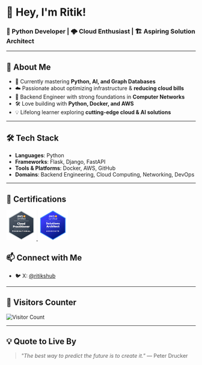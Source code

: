 # 👋 Hey, I'm Ritik!


### 🐍 Python Developer | 🌩️ Cloud Enthusiast | 🏗️ Aspiring Solution Architect  

---

## 🚀 About Me  
- 🌱 Currently mastering **Python, AI, and Graph Databases**  
- ☁️ Passionate about optimizing infrastructure  &  **reducing cloud bills** 
- 🔧 Backend Engineer with strong foundations in **Computer Networks**  
- 🛠️ Love building with **Python, Docker, and AWS**  
- 💡 Lifelong learner exploring **cutting-edge cloud & AI solutions**  

---

## 🛠️ Tech Stack  
- **Languages**: Python  
- **Frameworks**: Flask, Django, FastAPI  
- **Tools & Platforms**: Docker, AWS, GitHub  
- **Domains**: Backend Engineering, Cloud Computing, Networking, DevOps  

---

## 🏅 Certifications  


<a href="https://www.credly.com/badges/a0d002ea-3ada-46a2-b886-8e6182cb71e9/public_url" target="_blank">
  <img src="images/aws_practitioner_90.png" width="80" alt="AWS Certified Cloud Practitioner"/>
</a>

<a href="https://www.credly.com/badges/3110e78a-bf08-4343-bcad-182cd652196a/public_url" target="_blank">
  <img src="images/aws_saa.png" width="80" alt="AWS Certified Developer – Associate"/>
</a>

</p>


## 📫 Connect with Me  
- 🐦 X: [@ritikshub](https://x.com/ritikshub)  

---

## 👀 Visitors Counter  
![Visitor Count](https://komarev.com/ghpvc/?username=ritik&style=flat-square&color=blue)  

---

## 💡 Quote to Live By  
> *"The best way to predict the future is to create it."* — Peter Drucker  



